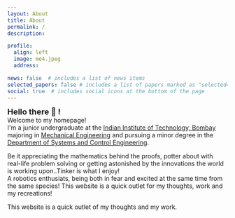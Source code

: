 ```yaml
---
layout: About
title: About
permalink: /
description:

profile:
  align: left
  image: me4.jpeg
  address: 

news: false  # includes a list of news items
selected_papers: false # includes a list of papers marked as "selected={true}"
social: true  # includes social icons at the bottom of the page
---
```


<span style="font-weight:bold; font-size: large" > Hello there :wave: !</span>
<br>
Welcome to my homepage!<br>
I'm a junior undergraduate at the [Indian Institute of Technology, Bombay](https://www.iitb.ac.in/) majoring in [Mechanical Engineering](https://www.me.iitb.ac.in/) and pursuing a minor degree in the [Department of Systems and Control Engineering](https://www.cse.iitb.ac.in/). <br>

Be it appreciating the mathematics behind the proofs, potter about with real-life problem solving or getting astonished by the innovations the world is working upon..Tinker is what I enjoy!
<br>
A robotics enthusiats, being both in fear and excited at the same time from the same species!
This website is a quick outlet for my thoughts, work and my recreations!
<br>

This website is a quick outlet of my thoughts and my work.
